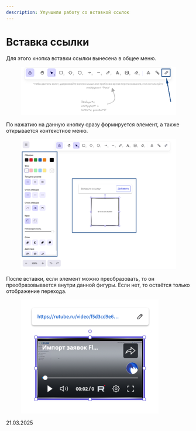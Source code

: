 ```yaml
---
description: Улучшили работу со вставкой ссылок
---
```


# Вставка ссылки

Для этого кнопка вставки ссылки вынесена в общее меню.&#x20;

<figure><img src="../../.gitbook/assets/image (7).png" alt=""><figcaption></figcaption></figure>

По нажатию на данную кнопку сразу формируется элемент, а также открывается контекстное меню.

<figure><img src="../../.gitbook/assets/image (8).png" alt=""><figcaption></figcaption></figure>

После вставки, если элемент можно преобразовать, то он преобразовывается внутри данной фигуры. Если нет, то остаётся только отображение перехода.

<figure><img src="../../.gitbook/assets/image (9).png" alt=""><figcaption></figcaption></figure>

21.03.2025
